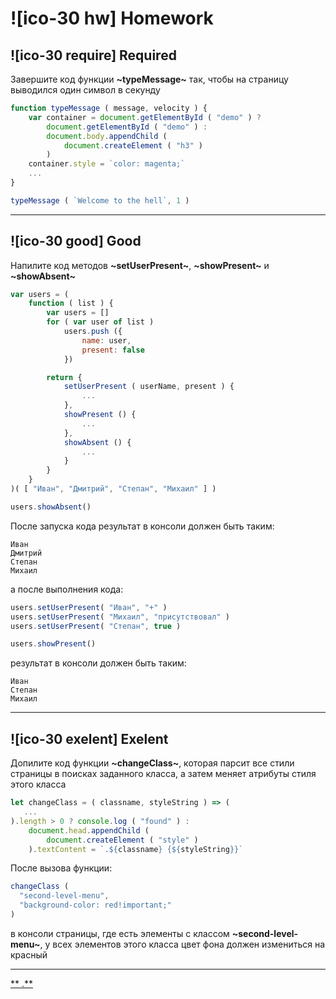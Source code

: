 # ![ico-30 hw] Homework

## ![ico-30 require] Required

Завершите код функции **~typeMessage~** так, чтобы на страницу выводился один символ в секунду

~~~javascript
function typeMessage ( message, velocity ) {
    var container = document.getElementById ( "demo" ) ?
        document.getElementById ( "demo" ) :
        document.body.appendChild (
            document.createElement ( "h3" )
        )
    container.style = `color: magenta;`
    ...
}

typeMessage ( `Welcome to the hell`, 1 )
~~~

___________________

## ![ico-30 good] Good

Напилите код методов **~setUserPresent~**, **~showPresent~** и **~showAbsent~**

~~~js
var users = (
    function ( list ) {
        var users = []
        for ( var user of list )
            users.push ({
                name: user,
                present: false
            })

        return {
            setUserPresent ( userName, present ) {
                ...
            },
            showPresent () {
                ...
            },
            showAbsent () {
                ...
            }
        }
    }
)( [ "Иван", "Дмитрий", "Степан", "Михаил" ] )

users.showAbsent()
~~~

После запуска кода результат в консоли должен быть таким:

~~~console
Иван
Дмитрий
Степан
Михаил
~~~

а после выполнения кода:

~~~js
users.setUserPresent( "Иван", "+" )
users.setUserPresent( "Михаил", "присутствовал" )
users.setUserPresent( "Степан", true )

users.showPresent()
~~~

результат в консоли должен быть таким:

~~~console
Иван
Степан
Михаил
~~~
_________________________

## ![ico-30 exelent] Exelent

Допилите код функции **~changeClass~**, которая парсит все стили страницы в поисках заданного класса, а затем меняет атрибуты стиля этого класса

~~~javascript
let changeClass = ( classname, styleString ) => (
   ...
).length > 0 ? console.log ( "found" ) :
    document.head.appendChild (
        document.createElement ( "style" )
    ).textContent = `.${classname} {${styleString}}`
~~~

После вызова функции:

~~~javascript
changeClass (
  "second-level-menu",
  "background-color: red!important;"
)
~~~

в консоли страницы, где есть элементы с классом **~second-level-menu~**, у всех элементов этого класса цвет фона должен измениться на красный

________________________________

[** .**](src/lessons/hw-09-answers.html)
